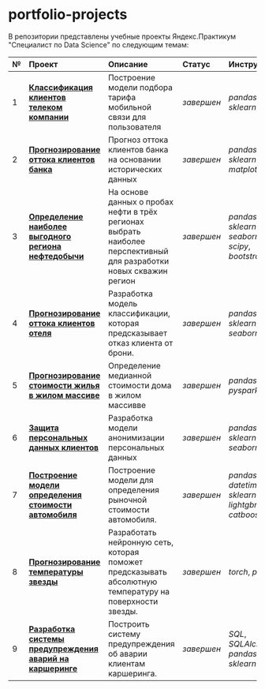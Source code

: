 # portfolio-projects

В репозитории представлены учебные проекты Яндекс.Практикум "Специалист по Data Science" по следующим темам:


| № | **Проект** | **Описание** | **Статус** | **Инструменты** |  
|:--|:-----------|:-------------|:-----------|:----------------|  
| 1 | [**Классификация клиентов телеком компании**](https://github.com/nesterova-alina/portfolio_projects/tree/main/tariff_recommendation) | Построение модели подбора тарифа мобильной связи для пользователя | *завершен* |*pandas*, *sklearn* |
| 2 | [**Прогнозирование оттока клиентов банка**](https://github.com/nesterova-alina/portfolio_projects/tree/main/bank_clients_churn) | Прогноз оттока клиентов банка на основании исторических данных | *завершен* | *pandas*, *sklearn*, *matplotlib* |
| 3 | [**Определение наиболее выгодного региона нефтедобычи**](https://github.com/nesterova-alina/portfolio_projects/tree/main/oil_prodiction_region_search) | На основе данных о пробах нефти в трёх регионах выбрать наиболее перспективный для разработки новых скважин регион | *завершен* | *pandas*, *sklearn*, *seaborn*, *scipy*, *bootstrap* |
| 4 | [**Прогнозирование оттока клиентов отеля**](https://github.com/nesterova-alina/portfolio_projects/tree/main/hotel_clients_churn) | Разработка модель классификации, которая предсказывает отказ клиента от брони.  | *завершен* | *pandas*, *sklearn*, *seaborn*|
| 5 | [**Прогнозирование стоимости жилья в жилом массиве**](https://github.com/nesterova-alina/portfolio_projects/tree/main/house_price_prediction) | Определение медианной стоимости дома в жилом массивве | *завершен* | *pandas*, *pyspark* |
| 6 | [**Защита персональных данных клиентов**](https://github.com/nesterova-alina/portfolio_projects/tree/main/personal_data_protection) | Разработка модели анонимизации персональных данных | *завершен* | *pandas*, *sklearn*, *seaborn*|
| 7 | [**Построение модели определения стоимости автомобиля**](https://github.com/nesterova-alina/portfolio_projects/tree/main/car_price_prediction) | Построение модели для определения рыночной стоимости автомобиля.  | *завершен* | *pandas*,  *datetime*, *sklearn*, *lightgbm*, *catboost*|
| 8 | [**Прогнозирование температуры звезды**](https://github.com/nesterova-alina/portfolio_projects/tree/main/star_temperature_prediction) | Разработать нейронную сеть, которая поможет предсказывать абсолютную температуру на поверхности звезды. | *завершен* | *torch*, *pandas* |
| 9 | [**Разработка системы предупреждения аварий на каршеринге**](https://github.com/nesterova-alina/portfolio_projects/tree/main/accident_prevention_system) | Построить систему предупреждения об аварии клиентам каршеринга. | *завершен* | *SQL*, *SQLAlchemy*, *pandas*, *sklearn* |
